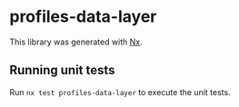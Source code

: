 # profiles-data-layer

This library was generated with [Nx](https://nx.dev).

## Running unit tests

Run `nx test profiles-data-layer` to execute the unit tests.
